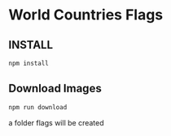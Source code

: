 # World Countries Flags


## INSTALL

```bash
npm install 
```


## Download Images

```bash
npm run download 
```

a folder flags will be created 